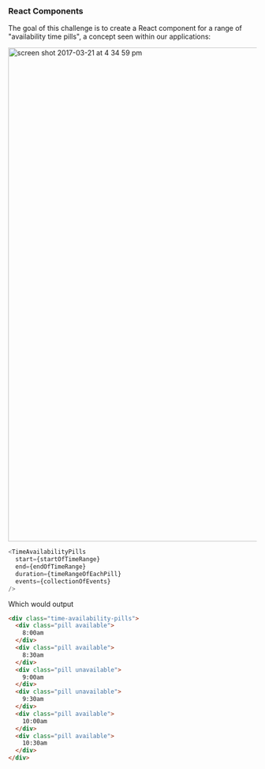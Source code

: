 ### React Components

The goal of this challenge is to create a React component for a range of "availability time pills", a concept seen within our applications:

<img width="1000" alt="screen shot 2017-03-21 at 4 34 59 pm" src="https://cloud.githubusercontent.com/assets/656630/24169546/5e2610b6-0e54-11e7-87cd-0b70744dc269.png">

```js
<TimeAvailabilityPills
  start={startOfTimeRange}
  end={endOfTimeRange}
  duration={timeRangeOfEachPill}
  events={collectionOfEvents}
/>
```

Which would output

```html
<div class="time-availability-pills">
  <div class="pill available">
    8:00am
  </div>
  <div class="pill available">
    8:30am
  </div>
  <div class="pill unavailable">
    9:00am
  </div>
  <div class="pill unavailable">
    9:30am
  </div>
  <div class="pill available">
    10:00am
  </div>
  <div class="pill available">
    10:30am
  </div>
</div>
```